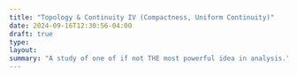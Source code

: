 ```yaml
---
title: "Topology & Continuity IV (Compactness, Uniform Continuity)"
date: 2024-09-16T12:30:56-04:00
draft: true
type:
layout:
summary: "A study of one of if not THE most powerful idea in analysis."
---
```



